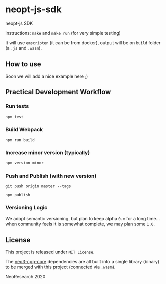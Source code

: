 # neopt-js-sdk
neopt-js SDK

instructions: `make` and `make run` (for very simple testing)

It will use `emscripten` (it can be from docker), output will be on `build` folder (a `.js` and `.wasm`).

## How to use

Soon we will add a nice example here ;)


## Practical Development Workflow

### Run tests
`npm test`

### Build Webpack
`npm run build`

### Increase minor version (typically)
`npm version minor`

### Push and Publish (with new version)
`git push origin master --tags`

`npm publish`

### Versioning Logic

We adopt semantic versioning, but plan to keep alpha `0.x` for a long time... 
when community feels it is somewhat complete, we may plan some `1.0`.

## License

This project is released under `MIT License`.

The [neo3-cpp-core](https://github.com/neoresearch/neo3-cpp-core) dependencies are all built into a single library (binary) to be merged with this project (connected via `.wasm`).

NeoResearch 2020